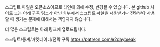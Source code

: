 스크립트 파일은 오픈소스이므로 타인에 의해 수정, 변경될 수 있습니다. 본 github 사이트 또는 아래 구독 링크가 아닌 외부에서 스크립트 파일을 다운받거나 전달받아 사용할 때 생기는 문제에 대해서는 책임지지 않습니다.

더 많은 스크립트는 아래 링크에 업로드됩니다.

스크립트/통계/마켓데이터/전략 구독 https://patreon.com/e2daybreak
